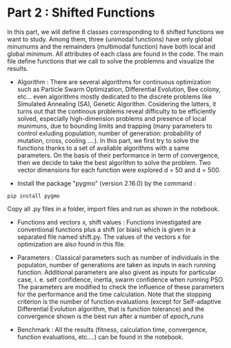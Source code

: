 
# Part 2 : Shifted Functions

In this part, we will define 6 classes corresponding to 6 shifted functions we want to study. Among them, three (unimodal functions) have only global minumums  and the remainders (multimodal function) have both local and global minimum. All attributes of each class are found in the code. The main file define functions that we call to solve the problemns and visualize the results. 

- Algorithm : 
There are several algorithms for continuous optimization such as Particle Swarm Optimization, Differential Evolution, Bee colony, etc... even algorithms mostly dedicated to the discrete problems like Simulated Annealing (SA), Genetic Algorithm. Cosidering the latters, it turns out that the continous problems reveal difficulty to be efficiently solved, especially high-dimension problems and presence of local munimuns, due to bounding limits and trapping (many parameters to control exluding population, number of generation: probability of mutation, cross, cooling ....). In this part, we first try to solve the functions thanks to a set of avaliable algorithms with a same parameters. On the basis of their performance in term of convergence, then we decide to take the best algorithm to solve the problem. Two vector dimensions for each function were explored d = 50 and d = 500.    

- Install the package "pygmo" (version 2.16.0) by the command :

```
pip install pygmo
```
Copy all .py files in a folder, import files and run as shown in the notebook.

- Functions and vectors x, shift values : 
Functions investigated are conventional functions plus a shift (or biais) which is given in a separated file named shift.py. The values of the vectors x for optimization are also found in this file.  

- Parameters : 
Classical parameters such as number of individuals in the populaton, number of generations are taken as inputs in each running function. Additional parameters are also givent as inputs for particular case, i. e. self confidence, inertia, swarm confidence when running PSO. The parameters are modified to check the influence of these parameters for the performance and the time calculation.
Note that the stopping criterion is the number of function evaluations (except for Self-adaptive Differential Evolution algorithm, that is function tolerance) and the convergence shown is the best run after a number of *epoch_runs*   
   

- Benchmark : 
All the results (fitness, calculation time, convergence, function evaluations, etc....) can be found in the notebook. 
